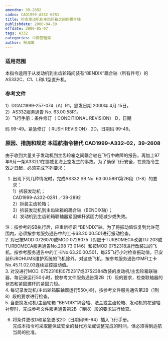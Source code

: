 ```yaml
---
amendno: 39-2892  
cadno: CAD1999-A332-02R1  
title: 检查发动机到主齿轮箱之间的耦合轴  
publishdate: 2000-04-30  
effdate: 2000-05-07  
tags: A332  
categories: 中南管理局  
author: 祝海鹰  
---
```

  
### 适用范围  
本指令适用于从发动机到主齿轮箱间装有“BENDIX”耦合轴（所有件号）的AS332C、C1、L和L1型直升机。  
  
<!--more-->  
### 参考文件  
1）DGAC1999-257-074（A）R1，颁发日期 2000年 4月 15日。  
 2）AS332服务通告 No. 63.00.58R1。  
 3）飞行手册：条件修订（ CONDITIONAL REVISION） D，日期  
  
码 99-49。紧急修订（ RUSH REVISION） 2D，日期码 99-49。  
  
### 原因、措施和规定 本适航指令替代 CAD1999-A332-02，39-2608  
由于收到大量关于发动机到主齿轮箱之间耦合轴在飞行中故障的报告，再加上97年9月一架A332L1在挪威北海上空发生的事故。为了确保飞行安全，在原指令生效之日起，必须完成下列要求：  
   1. 出现下列几种情况时，完成AS332 SB No. 63.00.58R1第2B段（1-8）的要求：  
     1）拆装发动机；  
       CAD1999-A332-02R1   ／39-2892  
     2）拆装主齿轮箱；  
     3）拆装发动机到主齿轮箱的耦合轴（BENDIX轴）；  
     4）发动机到主齿轮箱联轴器紧固螺杆紧固力矩减少或失效。  
  
   注：按参考的SB执行后，应重新标识 “BENDIX”轴。为了将振动值恢复到允许范围内，必须按参考服务通告中的工卡63.20.00.501进行振动检查。  
   2. 对已按MOD 0726070或MOD 0726075（对应于TURBOMECA改装TU 203或TURBOMECA服务通告No.298 73 0146）和按MOD 0752318进行改装过的飞机。按参考服务通告中的工卡No.63.20.00.501，每25飞行小时检查振动值。已安装EUROHUMS维护系统的飞机除外。对这些飞机，按参考服务通告中MFI工卡No.45.11.02.03连续监控振动值。  
   3. 对没进行MOD. 0752316和0752317或0752384改装的发动机/主齿轮箱联轴器，每记录运行50小时，按参考文件服务通告第2B（1）段的要求，检查联轴器的状态和紧固螺杆的紧固力矩。  
   4. 每记录发动机/主齿轮箱联轴器运行550小时，按参考文件服务通告第2B（1到8）段的要求进行检查。  
   5. 当更换发动机/主齿轮箱 “BENDIX”耦合轴、法兰或主齿轮箱、发动机的花键轴衬套时，完成参考文件服务通告第2B（1到8）段的要求进行检查。  
  
   6. 将条件更改D和紧急更改2D（日期码99-94）插入飞行手册。  
    完成本指令可采取能保证安全的替代方法或调整完成的时间，但必须得到适航当局的批准。  
